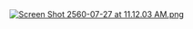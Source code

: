 ## 

[![Screen Shot 2560-07-27 at 11.12.03 AM.png](https://s21.postimg.org/ozio2zjmv/Screen_Shot_2560-07-27_at_11.12.03_AM.png)](https://postimg.org/image/omr9wt1cz/)
